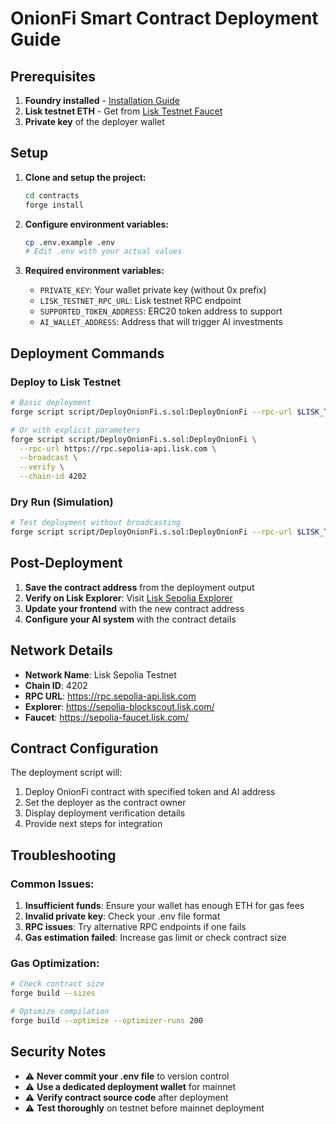 # OnionFi Smart Contract Deployment Guide

## Prerequisites

1. **Foundry installed** - [Installation Guide](https://book.getfoundry.sh/getting-started/installation)
2. **Lisk testnet ETH** - Get from [Lisk Testnet Faucet](https://sepolia-faucet.lisk.com/)
3. **Private key** of the deployer wallet

## Setup

1. **Clone and setup the project:**

   ```bash
   cd contracts
   forge install
   ```

2. **Configure environment variables:**

   ```bash
   cp .env.example .env
   # Edit .env with your actual values
   ```

3. **Required environment variables:**
   - `PRIVATE_KEY`: Your wallet private key (without 0x prefix)
   - `LISK_TESTNET_RPC_URL`: Lisk testnet RPC endpoint
   - `SUPPORTED_TOKEN_ADDRESS`: ERC20 token address to support
   - `AI_WALLET_ADDRESS`: Address that will trigger AI investments

## Deployment Commands

### Deploy to Lisk Testnet

```bash
# Basic deployment
forge script script/DeployOnionFi.s.sol:DeployOnionFi --rpc-url $LISK_TESTNET_RPC_URL --broadcast --verify

# Or with explicit parameters
forge script script/DeployOnionFi.s.sol:DeployOnionFi \
  --rpc-url https://rpc.sepolia-api.lisk.com \
  --broadcast \
  --verify \
  --chain-id 4202
```

### Dry Run (Simulation)

```bash
# Test deployment without broadcasting
forge script script/DeployOnionFi.s.sol:DeployOnionFi --rpc-url $LISK_TESTNET_RPC_URL
```

## Post-Deployment

1. **Save the contract address** from the deployment output
2. **Verify on Lisk Explorer**: Visit [Lisk Sepolia Explorer](https://sepolia-blockscout.lisk.com/)
3. **Update your frontend** with the new contract address
4. **Configure your AI system** with the contract details

## Network Details

- **Network Name**: Lisk Sepolia Testnet
- **Chain ID**: 4202
- **RPC URL**: https://rpc.sepolia-api.lisk.com
- **Explorer**: https://sepolia-blockscout.lisk.com/
- **Faucet**: https://sepolia-faucet.lisk.com/

## Contract Configuration

The deployment script will:

1. Deploy OnionFi contract with specified token and AI address
2. Set the deployer as the contract owner
3. Display deployment verification details
4. Provide next steps for integration

## Troubleshooting

### Common Issues:

1. **Insufficient funds**: Ensure your wallet has enough ETH for gas fees
2. **Invalid private key**: Check your .env file format
3. **RPC issues**: Try alternative RPC endpoints if one fails
4. **Gas estimation failed**: Increase gas limit or check contract size

### Gas Optimization:

```bash
# Check contract size
forge build --sizes

# Optimize compilation
forge build --optimize --optimizer-runs 200
```

## Security Notes

- ⚠️ **Never commit your .env file** to version control
- ⚠️ **Use a dedicated deployment wallet** for mainnet
- ⚠️ **Verify contract source code** after deployment
- ⚠️ **Test thoroughly** on testnet before mainnet deployment